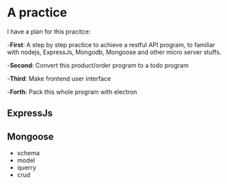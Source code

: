 # A practice
I have a plan for this pracitce:

-**First**: A step by step practice to achieve a restful API program, to familiar with nodejs, ExpressJs, Mongodb, Mongoose and other micro server stuffs.

-**Second**: Convert this product/order program to a todo program

-**Third**: Make frontend user interface

-**Forth**: Pack this whole program with electron

## ExpressJs
## Mongoose
  - schema
  - model
  - querry
  - crud
